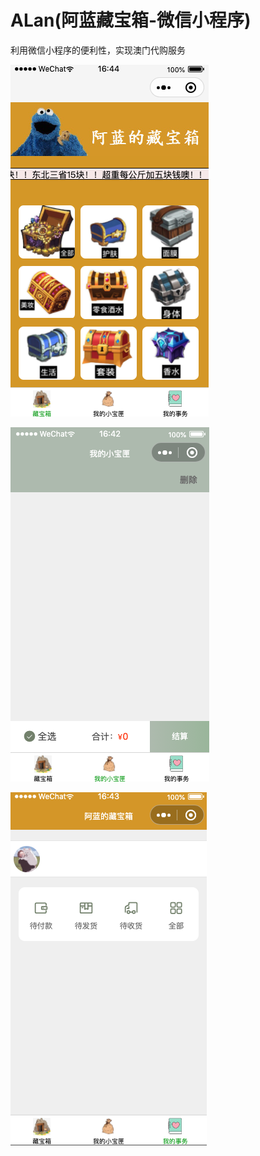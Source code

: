 # ALan(阿蓝藏宝箱-微信小程序)
利用微信小程序的便利性，实现澳门代购服务

![picture 1](images/760e8f892774ea99f4820f235f68824aa4a9b089432db59ded53d4a0ec075ae4.png)  

![picture 2](images/874bcebca8acbcd46a9bc464be8d4bb54b5a2993e9d08dd7bf154eab602ec8fe.png)  

![picture 3](images/0ee3deed1d25cfa9be72025ad448586862840010da85b59924f5285babad1ba9.png)  
